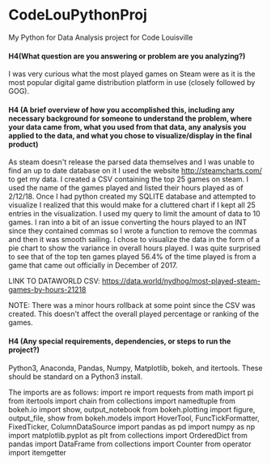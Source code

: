 # CodeLouPythonProj
My Python for Data Analysis project for Code Louisville


#### H4(What question are you answering or problem are you analyzing?)  
I was very curious what the most played games on Steam were as it is the most popular digital game distribution platform in use (closely followed by GOG).  

#### H4 (A brief overview of how you accomplished this, including any necessary background for someone to understand the problem, where your data came from, what you used from that data, any analysis you applied to the data, and what you chose to visualize/display in the final product)
As steam doesn't release the parsed data themselves and I was unable to find an up to date database on it I used the website http://steamcharts.com/ to get my data.  I created a CSV containing the top 25 games on steam.  I used the name of the games played and listed their hours played as of 2/12/18.  Once I had python created my SQLITE database and attempted to visualize I realized that this would make for a cluttered chart if I kept all 25 entries in the visualization.  I used my query to limit the amount of data to 10 games.  I ran into a bit of an issue converting the hours played to an INT since they contained commas so I wrote a function to remove the commas and then it was smooth sailing.  I chose to visualize the data in the form of a pie chart to show the variance in overall hours played.  I was quite surprised to see that of the top ten games played 56.4% of the time played is from a game that came out officially in December of 2017.

LINK TO DATAWORLD CSV: https://data.world/nydhog/most-played-steam-games-by-hours-21218

NOTE: There was a minor hours rollback at some point since the CSV was created.  This doesn't affect the overall played percentage or ranking of the games.

#### H4 (Any special requirements, dependencies, or steps to run the project?)

Python3, Anaconda, Pandas, Numpy, Matplotlib, bokeh, and itertools.  These should be standard on a Python3 install.

The imports are as follows:
import re
import requests
from math import pi
from itertools import chain
from collections import namedtuple
from bokeh.io import show, output_notebook
from bokeh.plotting import figure, output_file, show
from bokeh.models import HoverTool, FuncTickFormatter, FixedTicker, ColumnDataSource
import pandas as pd
import numpy as np
import matplotlib.pyplot as plt
from collections import OrderedDict
from pandas import DataFrame
from collections import Counter
from operator import itemgetter
